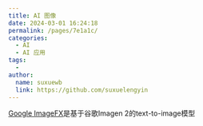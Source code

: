 ```yaml
---
title: AI 图像
date: 2024-03-01 16:24:18
permalink: /pages/7e1a1c/
categories:
  - AI
  - AI 应用
tags:
  - 
author: 
  name: suxuewb
  link: https://github.com/suxuelengyin
---
```


[Google ImageFX](https://aitestkitchen.withgoogle.com/)是基于谷歌Imagen 2的text-to-image模型


